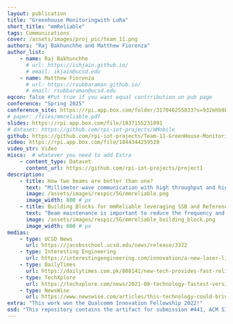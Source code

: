 ```yaml
---
layout: publication
title: "Greenhouse Monitoringwith LoRa"
short_title: "mmReliable"
tags: Communications
cover: /assets/images/proj_pic/team_11.png
authors: "Raj Bakhunchhe and Matthew Fiorenza"
author_list:
    - name: Raj Bakhunchhe
      # url: https://ishjain.github.io/
      # email: ikjain@ucsd.edu
    - name: Matthew Fiorenza
      # url: https://rsubbaraman.github.io/
      # email: rsubbaraman@ucsd.edu
eqcon: false #Put true if you want equal contrribution on pub page
conference: "Spring 2025"
conference_site: https://rpi.app.box.com/folder/317046255833?s=932mhb8brdomopio452novqzz9ot1tnb
# paper: /files/mmreliable.pdf
slides: https://rpi.app.box.com/file/1837155231891
# dataset: https://github.com/rpi-iot-projects/mMobile
github: https://github.com/rpi-iot-projects/Team-11-GreenHouse-Monitoring-with-LoRa-WiFi
video: https://rpi.app.box.com/file/1844344259520
video_str: Video
miscs:  # whatever you need to add Extra
    - content_type: Dataset
      content_url: https://github.com/rpi-iot-projects/project1
description:
    - title: How two beams are better than one?
      text: "Millimeter-wave communication with high throughput and high reliability is poised to be a gamechanger for V2X and VR applications. However, mmWave links are notorious for low reliability since they suffer from frequent outages due to blockage and user mobility. We build mmReliable, a reliable mmWave system that implements multi-beamforming and user tracking to handle environmental vulnerabilities. It creates constructive multi-beam patterns and optimizes their angle, phase, and amplitude to maximize the signal strength at the receiver. Multi-beam links are reliable since they are resilient to occasional blockages of few constituent beams compared to a single-beam system. We implement mmReliable on a 28 GHz testbed with 400 MHz bandwidth, and a 64 element phased array supporting 5G NR waveforms. Rigorous indoor and outdoor experiments demonstrate that mmReliable achieves close to 100% reliability providing 2.3x improvement in the throughput-reliability product than single-beam systems."
      image: /assets/images/respic/5G/mmreliable.png
      image_width: 800 # px
    - title: Building Blocks for mmReliable leveraging SSB and Reference Signals in 5G NR
      text: "Beam maintenance is important to reduce the frequency and overhead of repeated beam-training. For instance, in the context of 5G-NR, a beam-training phase could take up to 5 ms to probe 64 beam directions with a default periodicity of 20 ms, leading to a 25% overhead. The high overhead of beam-training can be avoided by carefully utilizing intrinsic features of mmWave protocols. They use known reference signals interspersed with data communication to perform beammaintenance and refinement. These reference signals provide channel measurements with an option to set any desired beam. Due to the sparsity of these reference signals, they cannot be used for a full-fledged beam-training, and only minor changes to the beamforming vector can be made using few channel estimates. A low-overhead beam-maintenance scheme is, therefore, a must for reliable mmWave links."
      image: /assets/images/respic/5G/mmreliable_building_block.png
      image_width: 800 # px
medias: 
    - type: UCSD News
      url: https://jacobsschool.ucsd.edu/news/release/3322
    - type: Interesting Engineering
      url: https://interestingengineering.com/innovation/a-new-laser-like-system-could-put-5g-in-your-home
    - type: DailyTimes
      url: https://dailytimes.com.pk/808141/new-tech-provides-fast-reliable-5g-connections/
    - type: TechXplore
      url: https://techxplore.com/news/2021-08-technology-fastest-version-5g-home.html
    - type: NewsWise
      url: https://www.newswise.com/articles/this-technology-could-bring-the-fastest-version-of-5g-to-your-home-and-workplace
extra: "This work won the Qualcomm Innovation Fellowship 2022!"
osd: "This repository contains the artifact for submission #441, ACM SIGCOMM 2021. The artifact is composed of simulations and algorithms implemented on real-life mmWave channel estimates."
---
```


<!-- ### "This work won the Qualcomm Innovation Fellowship 2022!" -->